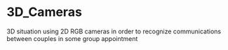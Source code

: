 # 3D_Cameras
3D situation using 2D RGB cameras in order to recognize communications between couples in some group appointment
